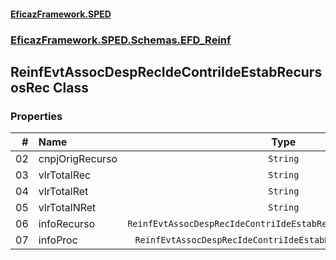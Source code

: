 #### [EficazFramework.SPED](EficazFrameworkSPED.md 'EficazFramework SPED')
### [EficazFramework.SPED.Schemas.EFD_Reinf](EficazFramework.SPED.Schemas.EFD_Reinf.md 'EficazFramework.SPED.Schemas.EFD_Reinf')

## ReinfEvtAssocDespRecIdeContriIdeEstabRecursosRec Class
### Properties

| # | Name | Type | |
| ---: | :--- | :---: | :--- |
| 02 | cnpjOrigRecurso | `String` |  |
| 03 | vlrTotalRec | `String` |  |
| 04 | vlrTotalRet | `String` |  |
| 05 | vlrTotalNRet | `String` |  |
| 06 | infoRecurso | `ReinfEvtAssocDespRecIdeContriIdeEstabRecursosRecInfoRecurso[]` |  |
| 07 | infoProc | `ReinfEvtAssocDespRecIdeContriIdeEstabRecursosRecInfoProc[]` |  |
